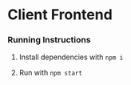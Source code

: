 # Client Frontend

### Running Instructions

1. Install dependencies with `npm i`

2. Run with `npm start`
